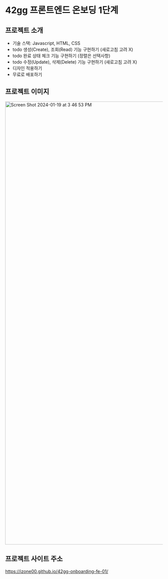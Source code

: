 # 42gg 프론트엔드 온보딩 1단계

## 프로젝트 소개
- 기술 스택: Javascript, HTML, CSS
- todo 생성(Create), 조회(Read) 기능 구현하기 (새로고침 고려 X)
- todo 완료 상태 체크 기능 구현하기 (정렬은 선택사항) 
- todo 수정(Update), 삭제(Delete) 기능 구현하기 (새로고침 고려 X)
- 디자인 적용하기
- 무료로 배포하기

## 프로젝트 이미지
<img width="1418" alt="Screen Shot 2024-01-19 at 3 46 53 PM" src="https://github.com/izone00/42gg-onboarding-fe-01/assets/91773764/7911f099-401a-4d07-915c-2c0d6ae821af">

## 프로젝트 사이트 주소

 https://izone00.github.io/42gg-onboarding-fe-01/
